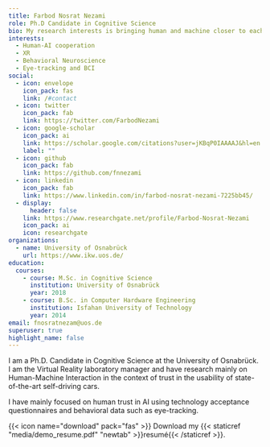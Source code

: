 ```yaml
---
title: Farbod Nosrat Nezami
role: Ph.D Candidate in Cognitive Science
bio: My research interests is bringing human and machine closer to each other
interests:
  - Human-AI cooperation
  - XR
  - Behavioral Neuroscience
  - Eye-tracking and BCI
social:
  - icon: envelope
    icon_pack: fas
    link: /#contact
  - icon: twitter
    icon_pack: fab
    link: https://twitter.com/FarbodNezami
  - icon: google-scholar
    icon_pack: ai
    link: https://scholar.google.com/citations?user=jKBqP0IAAAAJ&hl=en
    label: ""
  - icon: github
    icon_pack: fab
    link: https://github.com/fnnezami
  - icon: linkedin
    icon_pack: fab
    link: https://www.linkedin.com/in/farbod-nosrat-nezami-7225bb45/
  - display:
      header: false
    link: https://www.researchgate.net/profile/Farbod-Nosrat-Nezami
    icon_pack: ai
    icon: researchgate
organizations:
  - name: University of Osnabrück
    url: https://www.ikw.uos.de/
education:
  courses:
    - course: M.Sc. in Cognitive Science
      institution: University of Osnabrück
      year: 2018
    - course: B.Sc. in Computer Hardware Engineering
      institution: Isfahan University of Technology
      year: 2014
email: fnosratnezam@uos.de
superuser: true
highlight_name: false
---
```

I am a Ph.D. Candidate in Cognitive Science at the University of Osnabrück.  I am the  Virtual Reality laboratory manager and have research mainly on Human-Machine Interaction in the context of trust in the usability of state-of-the-art self-driving cars. 

I have mainly focused on human trust in AI using technology acceptance questionnaires and behavioral data such as eye-tracking.

{{< icon name="download" pack="fas" >}} Download my {{< staticref "media/demo_resume.pdf" "newtab" >}}resumé{{< /staticref >}}.